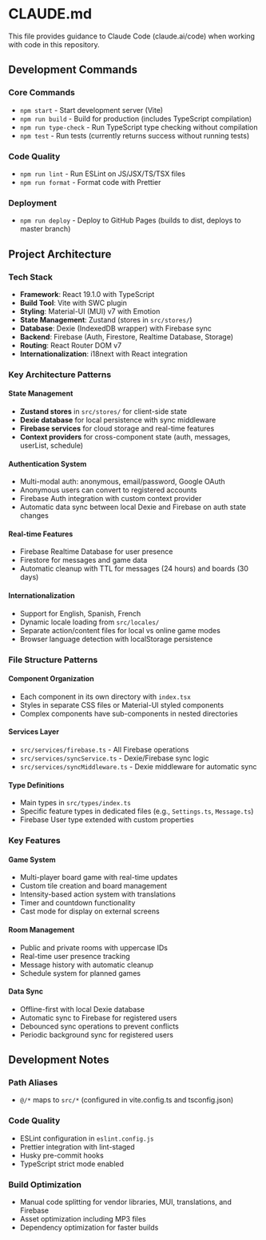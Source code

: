 # CLAUDE.md

This file provides guidance to Claude Code (claude.ai/code) when working with code in this repository.

## Development Commands

### Core Commands

- `npm start` - Start development server (Vite)
- `npm run build` - Build for production (includes TypeScript compilation)
- `npm run type-check` - Run TypeScript type checking without compilation
- `npm test` - Run tests (currently returns success without running tests)

### Code Quality

- `npm run lint` - Run ESLint on JS/JSX/TS/TSX files
- `npm run format` - Format code with Prettier

### Deployment

- `npm run deploy` - Deploy to GitHub Pages (builds to dist, deploys to master branch)

## Project Architecture

### Tech Stack

- **Framework**: React 19.1.0 with TypeScript
- **Build Tool**: Vite with SWC plugin
- **Styling**: Material-UI (MUI) v7 with Emotion
- **State Management**: Zustand (stores in `src/stores/`)
- **Database**: Dexie (IndexedDB wrapper) with Firebase sync
- **Backend**: Firebase (Auth, Firestore, Realtime Database, Storage)
- **Routing**: React Router DOM v7
- **Internationalization**: i18next with React integration

### Key Architecture Patterns

#### State Management

- **Zustand stores** in `src/stores/` for client-side state
- **Dexie database** for local persistence with sync middleware
- **Firebase services** for cloud storage and real-time features
- **Context providers** for cross-component state (auth, messages, userList, schedule)

#### Authentication System

- Multi-modal auth: anonymous, email/password, Google OAuth
- Anonymous users can convert to registered accounts
- Firebase Auth integration with custom context provider
- Automatic data sync between local Dexie and Firebase on auth state changes

#### Real-time Features

- Firebase Realtime Database for user presence
- Firestore for messages and game data
- Automatic cleanup with TTL for messages (24 hours) and boards (30 days)

#### Internationalization

- Support for English, Spanish, French
- Dynamic locale loading from `src/locales/`
- Separate action/content files for local vs online game modes
- Browser language detection with localStorage persistence

### File Structure Patterns

#### Component Organization

- Each component in its own directory with `index.tsx`
- Styles in separate CSS files or Material-UI styled components
- Complex components have sub-components in nested directories

#### Services Layer

- `src/services/firebase.ts` - All Firebase operations
- `src/services/syncService.ts` - Dexie/Firebase sync logic
- `src/services/syncMiddleware.ts` - Dexie middleware for automatic sync

#### Type Definitions

- Main types in `src/types/index.ts`
- Specific feature types in dedicated files (e.g., `Settings.ts`, `Message.ts`)
- Firebase User type extended with custom properties

### Key Features

#### Game System

- Multi-player board game with real-time updates
- Custom tile creation and board management
- Intensity-based action system with translations
- Timer and countdown functionality
- Cast mode for display on external screens

#### Room Management

- Public and private rooms with uppercase IDs
- Real-time user presence tracking
- Message history with automatic cleanup
- Schedule system for planned games

#### Data Sync

- Offline-first with local Dexie database
- Automatic sync to Firebase for registered users
- Debounced sync operations to prevent conflicts
- Periodic background sync for registered users

## Development Notes

### Path Aliases

- `@/*` maps to `src/*` (configured in vite.config.ts and tsconfig.json)

### Code Quality

- ESLint configuration in `eslint.config.js`
- Prettier integration with lint-staged
- Husky pre-commit hooks
- TypeScript strict mode enabled

### Build Optimization

- Manual code splitting for vendor libraries, MUI, translations, and Firebase
- Asset optimization including MP3 files
- Dependency optimization for faster builds
